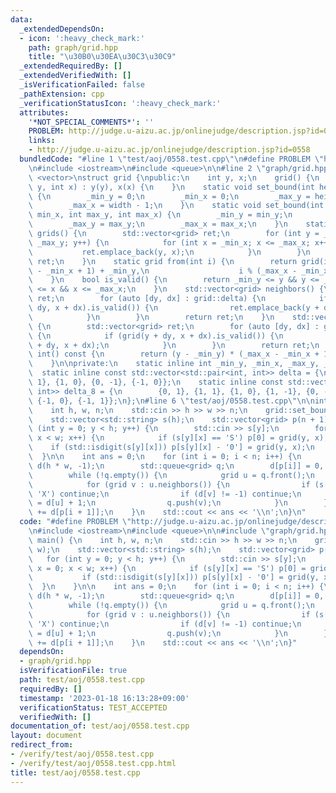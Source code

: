 ```yaml
---
data:
  _extendedDependsOn:
  - icon: ':heavy_check_mark:'
    path: graph/grid.hpp
    title: "\u30B0\u30EA\u30C3\u30C9"
  _extendedRequiredBy: []
  _extendedVerifiedWith: []
  _isVerificationFailed: false
  _pathExtension: cpp
  _verificationStatusIcon: ':heavy_check_mark:'
  attributes:
    '*NOT_SPECIAL_COMMENTS*': ''
    PROBLEM: http://judge.u-aizu.ac.jp/onlinejudge/description.jsp?id=0558
    links:
    - http://judge.u-aizu.ac.jp/onlinejudge/description.jsp?id=0558
  bundledCode: "#line 1 \"test/aoj/0558.test.cpp\"\n#define PROBLEM \"http://judge.u-aizu.ac.jp/onlinejudge/description.jsp?id=0558\"\
    \n#include <iostream>\n#include <queue>\n\n#line 2 \"graph/grid.hpp\"\n#include\
    \ <vector>\nstruct grid {\npublic:\n    int y, x;\n    grid() {\n    }\n    grid(int\
    \ y, int x) : y(y), x(x) {\n    }\n    static void set_bound(int height, int width)\
    \ {\n        _min_y = 0;\n        _min_x = 0;\n        _max_y = height - 1;\n\
    \        _max_x = width - 1;\n    }\n    static void set_bound(int min_y, int\
    \ min_x, int max_y, int max_x) {\n        _min_y = min_y;\n        _min_x = min_x;\n\
    \        _max_y = max_y;\n        _max_x = max_x;\n    }\n    static std::vector<grid>\
    \ grids() {\n        std::vector<grid> ret;\n        for (int y = _min_y; y <=\
    \ _max_y; y++) {\n            for (int x = _min_x; x <= _max_x; x++) {\n     \
    \           ret.emplace_back(y, x);\n            }\n        }\n        return\
    \ ret;\n    }\n    static grid from(int i) {\n        return grid(i / (_max_x\
    \ - _min_x + 1) + _min_y,\n                    i % (_max_x - _min_x + 1) + _min_x);\n\
    \    }\n    bool is_valid() {\n        return _min_y <= y && y <= _max_y && _min_x\
    \ <= x && x <= _max_x;\n    }\n    std::vector<grid> neighbors() {\n        std::vector<grid>\
    \ ret;\n        for (auto [dy, dx] : grid::delta) {\n            if (grid(y +\
    \ dy, x + dx).is_valid()) {\n                ret.emplace_back(y + dy, x + dx);\n\
    \            }\n        }\n        return ret;\n    }\n    std::vector<grid> neighbors_8()\
    \ {\n        std::vector<grid> ret;\n        for (auto [dy, dx] : grid::delta_8)\
    \ {\n            if (grid(y + dy, x + dx).is_valid()) {\n                ret.emplace_back(y\
    \ + dy, x + dx);\n            }\n        }\n        return ret;\n    }\n    operator\
    \ int() const {\n        return (y - _min_y) * (_max_x - _min_x + 1) + (x - _min_x);\n\
    \    }\n\nprivate:\n    static inline int _min_y, _min_x, _max_y, _max_x;\n  \
    \  static inline const std::vector<std::pair<int, int>> delta = {\n        {0,\
    \ 1}, {1, 0}, {0, -1}, {-1, 0}};\n    static inline const std::vector<std::pair<int,\
    \ int>> delta_8 = {\n        {0, 1}, {1, 1}, {1, 0}, {1, -1}, {0, -1}, {-1, -1},\
    \ {-1, 0}, {-1, 1}};\n};\n#line 6 \"test/aoj/0558.test.cpp\"\n\nint main() {\n\
    \    int h, w, n;\n    std::cin >> h >> w >> n;\n    grid::set_bound(h, w);\n\
    \    std::vector<std::string> s(h);\n    std::vector<grid> p(n + 1);\n    for\
    \ (int y = 0; y < h; y++) {\n        std::cin >> s[y];\n        for (int x = 0;\
    \ x < w; x++) {\n            if (s[y][x] == 'S') p[0] = grid(y, x);\n        \
    \    if (std::isdigit(s[y][x])) p[s[y][x] - '0'] = grid(y, x);\n        }\n  \
    \  }\n\n    int ans = 0;\n    for (int i = 0; i < n; i++) {\n        std::vector<int>\
    \ d(h * w, -1);\n        std::queue<grid> q;\n        d[p[i]] = 0, q.push(p[i]);\n\
    \        while (!q.empty()) {\n            grid u = q.front();\n            q.pop();\n\
    \            for (grid v : u.neighbors()) {\n                if (s[v.y][v.x] ==\
    \ 'X') continue;\n                if (d[v] != -1) continue;\n                d[v]\
    \ = d[u] + 1;\n                q.push(v);\n            }\n        }\n        ans\
    \ += d[p[i + 1]];\n    }\n    std::cout << ans << '\\n';\n}\n"
  code: "#define PROBLEM \"http://judge.u-aizu.ac.jp/onlinejudge/description.jsp?id=0558\"\
    \n#include <iostream>\n#include <queue>\n\n#include \"graph/grid.hpp\"\n\nint\
    \ main() {\n    int h, w, n;\n    std::cin >> h >> w >> n;\n    grid::set_bound(h,\
    \ w);\n    std::vector<std::string> s(h);\n    std::vector<grid> p(n + 1);\n \
    \   for (int y = 0; y < h; y++) {\n        std::cin >> s[y];\n        for (int\
    \ x = 0; x < w; x++) {\n            if (s[y][x] == 'S') p[0] = grid(y, x);\n \
    \           if (std::isdigit(s[y][x])) p[s[y][x] - '0'] = grid(y, x);\n      \
    \  }\n    }\n\n    int ans = 0;\n    for (int i = 0; i < n; i++) {\n        std::vector<int>\
    \ d(h * w, -1);\n        std::queue<grid> q;\n        d[p[i]] = 0, q.push(p[i]);\n\
    \        while (!q.empty()) {\n            grid u = q.front();\n            q.pop();\n\
    \            for (grid v : u.neighbors()) {\n                if (s[v.y][v.x] ==\
    \ 'X') continue;\n                if (d[v] != -1) continue;\n                d[v]\
    \ = d[u] + 1;\n                q.push(v);\n            }\n        }\n        ans\
    \ += d[p[i + 1]];\n    }\n    std::cout << ans << '\\n';\n}"
  dependsOn:
  - graph/grid.hpp
  isVerificationFile: true
  path: test/aoj/0558.test.cpp
  requiredBy: []
  timestamp: '2023-01-18 16:13:28+09:00'
  verificationStatus: TEST_ACCEPTED
  verifiedWith: []
documentation_of: test/aoj/0558.test.cpp
layout: document
redirect_from:
- /verify/test/aoj/0558.test.cpp
- /verify/test/aoj/0558.test.cpp.html
title: test/aoj/0558.test.cpp
---
```


